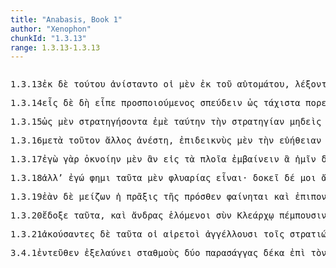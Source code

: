 ```yaml
---
title: "Anabasis, Book 1"
author: "Xenophon"
chunkId: "1.3.13"
range: 1.3.13-1.3.13
---
```


<pre class="greek prose syntax" data-urn="urn:cts:greekLit:tlg0032.tlg006"><p><span class="subdoc" data-subdoc="1.3.13">1.3.13</span><span class="sentence"><span class=" " data-def="from out of, from, out of, forth from" data-flags="r--------" data-head="16" data-id="1" data-lemma="ἐκ">ἐκ </span><span class=" " data-flags="d--------" data-head="16" data-id="2" data-lemma="δέ">δὲ </span><span class=" genitive" data-def="this, u, this man here" data-flags="p-s---ng-" data-head="1" data-id="3" data-lemma="οὗτος">τούτου </span><span class="verb " data-def="make to stand up, raise up, raised, up" data-flags="v3piie---" data-head="16" data-id="4" data-lemma="ἀνίστημι">ἀνίσταντο </span><span class=" nominative" data-flags="l-p---mn-" data-head="4" data-id="5" data-lemma="ὁ">οἱ </span><span class=" " data-def="indeed, of a truth, but, indeed" data-flags="d--------" data-head="16" data-id="6" data-lemma="μέν">μὲν </span><span class=" " data-def="from out of, from, out of, forth from" data-flags="r--------" data-head="4" data-id="7" data-lemma="ἐκ">ἐκ </span><span class=" genitive" data-flags="l-s---ng-" data-head="9" data-id="8" data-lemma="ὁ">τοῦ </span><span class=" genitive" data-def="acting of one's own will, of oneself, self-acting, spontaneous, marionettes" data-flags="a-s---ng-" data-head="7" data-id="9" data-lemma="αὐτόματος">αὐτομάτου</span><span class=" " data-flags="u--------" data-head="0" data-id="10" data-lemma=",">, </span><span class="verb nominative" data-flags="v-pfpamn-" data-head="4" data-id="11" data-lemma="λέγω">λέξοντες </span><span class=" accusative" data-flags="p-p---na-" data-head="13" data-id="12" data-lemma="ὅς">ἃ </span><span class="verb " data-def="come to know, perceive, know, know by reflection" data-flags="v3piia---" data-head="11" data-id="13" data-lemma="γιγνώσκω">ἐγίγνωσκον</span><span class=" " data-flags="u--------" data-head="0" data-id="14" data-lemma=",">, </span><span class=" nominative" data-flags="l-p---mn-" data-head="36" data-id="15" data-lemma="ὁ">οἱ </span><span class=" " data-flags="c--------" data-head="0" data-id="16" data-lemma="δέ">δὲ </span><span class=" " data-flags="d--------" data-head="20" data-id="17" data-lemma="καί">καὶ </span><span class=" " data-def="úpa, uf, from under" data-flags="r--------" data-head="20" data-id="18" data-lemma="ὑπό">ὑπ’ </span><span class=" genitive" data-def="the person there, that person, thing, the more remote" data-flags="p-s---mg-" data-head="18" data-id="19" data-lemma="ἐκεῖνος">ἐκείνου </span><span class=" nominative" data-def="urged on" data-flags="a-p---mn-" data-head="36" data-id="20" data-lemma="ἐγκέλευστος">ἐγκέλευστοι</span><span class=" " data-flags="u--------" data-head="0" data-id="21" data-lemma=",">, </span><span class="verb nominative" data-def="exhibit as a specimen, Ach, display, exhibit" data-flags="v-pppamn-" data-head="36" data-id="22" data-lemma="ἐπιδείκνυμι">ἐπιδεικνύντες </span><span class=" nominative" data-def="such as, of what sort, what a man, what" data-flags="a-s---fn-" data-head="26" data-id="23" data-lemma="οἷος">οἵα </span><span class="verb " data-flags="v3spoa---" data-head="22" data-id="24" data-lemma="εἰμί">εἴη </span><span class=" nominative" data-flags="l-s---fn-" data-head="26" data-id="25" data-lemma="ὁ">ἡ </span><span class=" nominative" data-def="being, difficulty of passing, difficulty, straits" data-flags="n-s---fn-" data-head="24" data-id="26" data-lemma="ἀπορία">ἀπορία </span><span class=" " data-def="without, without, without" data-flags="r--------" data-head="24" data-id="27" data-lemma="ἄνευ">ἄνευ </span><span class=" genitive" data-flags="l-s---fg-" data-head="30" data-id="28" data-lemma="ὁ">τῆς </span><span class=" genitive" data-def="the elder Cyrus" data-flags="n-s---mg-" data-head="30" data-id="29" data-lemma="Κῦρος">Κύρου </span><span class=" genitive" data-def="means of knowing, mark, token, organ by which one perceives" data-flags="n-s---fg-" data-head="27" data-id="30" data-lemma="γνώμη">γνώμης </span><span class=" " data-flags="d--------" data-head="33" data-id="31" data-lemma="καί">καὶ </span><span class="verb " data-def="stay, wait, stand fast, stay at home, stay where one is" data-flags="v--pna---" data-head="33" data-id="32" data-lemma="μένω">μένειν </span><span class=" " data-flags="c--------" data-head="26" data-id="33" data-lemma="καί">καὶ </span><span class="verb " data-def="go away, depart from, cease from, departure from" data-flags="v--pna---" data-head="33" data-id="34" data-lemma="ἀπέρχομαι">ἀπιέναι</span><span class=" " data-flags="u--------" data-head="0" data-id="35" data-lemma=".">. </span></span></p><p><span class="subdoc" data-subdoc="1.3.14">1.3.14</span><span class="sentence"><span class=" nominative" data-def="sem, sm, i" data-flags="a-s---mn-" data-head="4" data-id="1" data-lemma="εἷς">εἷς </span><span class=" " data-flags="d--------" data-head="4" data-id="2" data-lemma="δέ">δὲ </span><span class=" " data-flags="d--------" data-head="4" data-id="3" data-lemma="δή">δὴ </span><span class="verb " data-def="said, avocam, vac" data-flags="v3saia---" data-head="0" data-id="4" data-lemma="εἶπον">εἶπε </span><span class="verb nominative" data-def="make over to, add, attach to, do" data-flags="v-sppemn-" data-head="4" data-id="5" data-lemma="προσποιέω">προσποιούμενος </span><span class="verb " data-def="set going, urge on, hasten, procure quickly, get ready, seek eagerly, strive after" data-flags="v--pna---" data-head="5" data-id="6" data-lemma="σπεύδω">σπεύδειν </span><span class=" " data-def="so, thus, as, how" data-flags="d--------" data-head="8" data-id="7" data-lemma="ὡς">ὡς </span><span class=" accusative" data-def="swift, fleet, quick, quick, hasty" data-flags="a-p---nas" data-head="9" data-id="8" data-lemma="ταχύς">τάχιστα </span><span class="verb " data-def="make to go, carry, convey, carry, ferry over" data-flags="v--pne---" data-head="6" data-id="9" data-lemma="πορεύω">πορεύεσθαι </span><span class=" " data-def="into, to, into" data-flags="r--------" data-head="9" data-id="10" data-lemma="εἰς">εἰς </span><span class=" accusative" data-flags="l-s---fa-" data-head="12" data-id="11" data-lemma="ὁ">τὴν </span><span class=" accusative" data-def="part of Phthiotis, Northern Greece, all lands inhabited by Hellenes" data-flags="n-s---fa-" data-head="10" data-id="12" data-lemma="Ἑλλάς">Ἑλλάδα </span><span class=" accusative" data-def="leader, commander of an army, general, commander, governor" data-flags="n-p---ma-" data-head="15" data-id="13" data-lemma="στρατηγός">στρατηγοὺς </span><span class=" " data-def="indeed, of a truth, but, indeed" data-flags="d--------" data-head="15" data-id="14" data-lemma="μέν">μὲν </span><span class="verb " data-def="take with the hand, grasp, seize, to take, having taken up" data-flags="v--anm---" data-head="4" data-id="15" data-lemma="αἱρέω">ἑλέσθαι </span><span class=" accusative" data-flags="a-p---ma-" data-head="13" data-id="16" data-lemma="ἄλλος">ἄλλους </span><span class=" " data-def="so, thus, as, how" data-flags="d--------" data-head="18" data-id="17" data-lemma="ὡς">ὡς </span><span class=" accusative" data-def="swift, fleet, quick, quick, hasty" data-flags="a-p---nas" data-head="15" data-id="18" data-lemma="ταχύς">τάχιστα</span><span class=" " data-flags="u--------" data-head="0" data-id="19" data-lemma=",">, </span><span class=" " data-flags="c--------" data-head="15" data-id="20" data-lemma="εἰ">εἰ </span><span class=" " data-flags="d--------" data-head="22" data-id="21" data-lemma="μή">μὴ </span><span class="verb " data-def="will, wish, be willing, wish is will, willed" data-flags="v3spie---" data-head="20" data-id="22" data-lemma="βούλομαι">βούλεται </span><span class=" nominative" data-flags="n-s---mn-" data-head="22" data-id="23" data-lemma="Κλέαρχος">Κλέαρχος </span><span class="verb " data-def="lead away, carry off, hold far off, remove" data-flags="v--pna---" data-head="22" data-id="24" data-lemma="ἀπάγω">ἀπάγειν</span><span class=" " data-flags="u--------" data-head="0" data-id="25" data-lemma="·">· </span></span><span class="sentence"><span class=" accusative" data-flags="l-p---na-" data-head="3" data-id="1" data-lemma="ὁ">τὰ </span><span class=" " data-flags="d--------" data-head="15" data-id="2" data-lemma="δέ">δ’ </span><span class=" accusative" data-def="made for an end, purpose, fit, adapted for" data-flags="a-p---na-" data-head="15" data-id="3" data-lemma="ἐπιτήδειος">ἐπιτήδει’ </span><span class="verb " data-def="frequent the, occupy the market-place, buy in the market" data-flags="v--pne---" data-head="15" data-id="4" data-lemma="ἀγοράζω">ἀγοράζεσθαι</span><span class=" " data-flags="u--------" data-head="0" data-id="5" data-lemma="̔">( </span><span class=" nominative" data-flags="l-s---fn-" data-head="8" data-id="6" data-lemma="ὁ">ἡ </span><span class=" " data-flags="d--------" data-head="9" data-id="7" data-lemma="δέ">δ’ </span><span class=" nominative" data-def="assembly, of the People, Amphictyonic Council" data-flags="n-s---fn-" data-head="9" data-id="8" data-lemma="ἀγορά">ἀγορὰ </span><span class="verb " data-flags="v3siia---" data-head="15" data-id="9" data-lemma="εἰμί">ἦν </span><span class=" " data-def="in, into, in, in the district of" data-flags="r--------" data-head="9" data-id="10" data-lemma="ἐν">ἐν </span><span class=" dative" data-flags="l-s---nd-" data-head="13" data-id="11" data-lemma="ὁ">τῷ </span><span class=" dative" data-def="barbaric, non-Greek, leges barbarorum, in barbaric fashion" data-flags="a-s---nd-" data-head="13" data-id="12" data-lemma="βαρβαρικός">βαρβαρικῷ </span><span class=" dative" data-def="expedition, campaign, invasion, armament, army, host" data-flags="n-s---nd-" data-head="10" data-id="13" data-lemma="στράτευμα">στρατεύματι</span><span class=" " data-flags="u--------" data-head="0" data-id="14" data-lemma="̓">) </span><span class=" " data-flags="c--------" data-head="0" data-id="15" data-lemma="καί">καὶ </span><span class="verb " data-def="make ready by putting together, pack up, help in preparing, contrive, concert, get up" data-flags="v--pne---" data-head="15" data-id="16" data-lemma="συσκευάζω">συσκευάζεσθαι</span><span class=" " data-flags="u--------" data-head="0" data-id="17" data-lemma="·">· </span></span><span class="sentence"><span class="verb accusative" data-def="ibo, start, set out, was setting out" data-flags="v-papama-" data-head="4" data-id="1" data-lemma="ἔρχομαι">ἐλθόντας </span><span class=" " data-flags="d--------" data-head="4" data-id="2" data-lemma="δέ">δὲ </span><span class=" accusative" data-def="the elder Cyrus" data-flags="n-s---ma-" data-head="4" data-id="3" data-lemma="Κῦρος">Κῦρον </span><span class="verb " data-def="ask, beg, ask for, demand, ask leave" data-flags="v--pna---" data-head="0" data-id="4" data-lemma="αἰτέω">αἰτεῖν </span><span class=" accusative" data-def="floating vessel, ship, craft" data-flags="n-p---na-" data-head="4" data-id="5" data-lemma="πλοῖον">πλοῖα</span><span class=" " data-flags="u--------" data-head="0" data-id="6" data-lemma=",">, </span><span class=" " data-def="so, thus, as, how" data-flags="c--------" data-head="4" data-id="7" data-lemma="ὡς">ὡς </span><span class="verb " data-def="sail away, sail off" data-flags="v3ppoa---" data-head="7" data-id="8" data-lemma="ἀποπλέω">ἀποπλέοιεν</span><span class=" " data-flags="u--------" data-head="0" data-id="9" data-lemma="·">· </span></span><span class="sentence"><span class=" " data-def="if haply, if, soever" data-flags="c--------" data-head="8" data-id="1" data-lemma="ἐάν">ἐὰν </span><span class=" " data-flags="d--------" data-head="8" data-id="2" data-lemma="δέ">δὲ </span><span class=" " data-flags="d--------" data-head="4" data-id="3" data-lemma="μή">μὴ </span><span class="verb " data-def="Aër, give freely, to be ready to give, offer" data-flags="v3spsa---" data-head="1" data-id="4" data-lemma="δίδωμι">διδῷ </span><span class=" accusative" data-def="this, u, this man here" data-flags="p-p---na-" data-head="4" data-id="5" data-lemma="οὗτος">ταῦτα</span><span class=" " data-flags="u--------" data-head="0" data-id="6" data-lemma=",">, </span><span class=" accusative" data-def="one who leads, guide, one who does a thing first, shows the way" data-flags="n-s---ma-" data-head="8" data-id="7" data-lemma="ἡγεμών">ἡγεμόνα </span><span class="verb " data-def="ask, beg, ask for, demand, ask leave" data-flags="v--pna---" data-head="0" data-id="8" data-lemma="αἰτέω">αἰτεῖν </span><span class=" accusative" data-def="the elder Cyrus" data-flags="n-s---ma-" data-head="8" data-id="9" data-lemma="Κῦρος">Κῦρον </span><span class=" nominative" data-def="that, Aër, any one who, anything which, whosoever, whichsoever" data-flags="p-s---mn-" data-head="15" data-id="10" data-lemma="ὅστις">ὅστις </span><span class=" " data-def="through, in a line, right through" data-flags="r--------" data-head="15" data-id="11" data-lemma="διά">διὰ </span><span class=" genitive" data-def="friendly, friendly to, friendly" data-flags="a-s---fg-" data-head="14" data-id="12" data-lemma="φίλιος">φιλίας </span><span class=" genitive" data-flags="l-s---fg-" data-head="14" data-id="13" data-lemma="ὁ">τῆς </span><span class=" genitive" data-def="space, room in which a thing is, partly occupied space" data-flags="n-s---fg-" data-head="11" data-id="14" data-lemma="χώρα">χώρας </span><span class="verb " data-def="lead away, carry off, hold far off, remove" data-flags="v3sfia---" data-head="7" data-id="15" data-lemma="ἀπάγω">ἀπάξει</span><span class=" " data-flags="u--------" data-head="0" data-id="16" data-lemma=".">. </span></span><span class="sentence"><span class=" " data-def="if haply, if, soever" data-flags="c--------" data-head="8" data-id="1" data-lemma="ἐάν">ἐὰν </span><span class=" " data-flags="d--------" data-head="8" data-id="2" data-lemma="δέ">δὲ </span><span class=" " data-flags="d--------" data-head="6" data-id="3" data-lemma="μη">μη </span><span class=" " data-flags="d--------" data-head="3" data-id="4" data-lemma="δέ">-δὲ </span><span class=" accusative" data-def="one who leads, guide, one who does a thing first, shows the way" data-flags="n-s---ma-" data-head="6" data-id="5" data-lemma="ἡγεμών">ἡγεμόνα </span><span class="verb " data-def="Aër, give freely, to be ready to give, offer" data-flags="v3spsa---" data-head="1" data-id="6" data-lemma="δίδωμι">διδῷ</span><span class=" " data-flags="u--------" data-head="0" data-id="7" data-lemma=",">, </span><span class="verb " data-def="put in order together, draw up, put in array, draw up" data-flags="v--pne---" data-head="13" data-id="8" data-lemma="συντάσσω">συντάττεσθαι </span><span class=" accusative" data-flags="l-s---fa-" data-head="10" data-id="9" data-lemma="ὁ">τὴν </span><span class=" accusative" data-def="swift, fleet, quick, quick, hasty" data-flags="a-s---fas" data-head="8" data-id="10" data-lemma="ταχύς">ταχίστην</span><span class=" " data-flags="u--------" data-head="0" data-id="11" data-lemma=",">, </span><span class="verb " data-def="send, send, on" data-flags="v--ana---" data-head="13" data-id="12" data-lemma="πέμπω">πέμψαι </span><span class=" " data-flags="d--------" data-head="0" data-id="13" data-lemma="δέ">δὲ </span><span class=" " data-flags="d--------" data-head="15" data-id="14" data-lemma="καί">καὶ </span><span class="verb accusative" data-def="seize beforehand, occupy in advance, to be so occupied, preoccupy" data-flags="v-pfpmma-" data-head="12" data-id="15" data-lemma="προκαταλαμβάνω">προκαταληψομένους </span><span class=" accusative" data-flags="l-p---na-" data-head="17" data-id="16" data-lemma="ὁ">τὰ </span><span class=" accusative" data-def="highest, farthest point, mountain top, peak" data-flags="n-p---na-" data-head="15" data-id="17" data-lemma="ἄκρον">ἄκρα</span><span class=" " data-flags="u--------" data-head="0" data-id="18" data-lemma=",">, </span><span class=" " data-flags="c--------" data-head="15" data-id="19" data-lemma="ὅπως">ὅπως </span><span class=" " data-flags="d--------" data-head="21" data-id="20" data-lemma="μή">μὴ </span><span class="verb " data-def="come, do first, before" data-flags="v3pasa---" data-head="19" data-id="21" data-lemma="φθάνω">φθάσωσι </span><span class=" " data-flags="d--------" data-head="24" data-id="22" data-lemma="μή">μή </span><span class=" " data-flags="d--------" data-head="26" data-id="23" data-lemma="τε">-τε </span><span class=" nominative" data-def="the elder Cyrus" data-flags="n-s---mn-" data-head="26" data-id="24" data-lemma="Κῦρος">Κῦρος </span><span class=" " data-flags="d--------" data-head="28" data-id="25" data-lemma="μή">μή </span><span class=" " data-flags="c--------" data-head="21" data-id="26" data-lemma="τε">-τε </span><span class=" nominative" data-flags="l-p---mn-" data-head="28" data-id="27" data-lemma="ὁ">οἱ </span><span class=" nominative" data-def="a Cilician" data-flags="n-p---mn-" data-head="26" data-id="28" data-lemma="Κίλιξ">Κίλικες </span><span class="verb nominative" data-def="seize, lay hold of, arrive at, seize for oneself" data-flags="v-papamn-" data-head="21" data-id="29" data-lemma="καταλαμβάνω">καταλαβόντες</span><span class=" " data-flags="u--------" data-head="0" data-id="30" data-lemma=",">, </span><span class=" genitive" data-flags="p-p---mg-" data-head="33" data-id="31" data-lemma="ὅς">ὧν </span><span class=" accusative" data-def="many, many, many" data-flags="a-p---ma-" data-head="33" data-id="32" data-lemma="πολύς">πολλοὺς </span><span class=" " data-flags="c--------" data-head="36" data-id="33" data-lemma="καί">καὶ </span><span class=" accusative" data-def="many, many, many" data-flags="a-p---na-" data-head="35" data-id="34" data-lemma="πολύς">πολλὰ </span><span class=" accusative" data-def="need, a thing that one needs, uses" data-flags="n-p---na-" data-head="33" data-id="35" data-lemma="χρῆμα">χρήματα </span><span class="verb " data-flags="v1ppia---" data-head="28" data-id="36" data-lemma="ἔχω">ἔχομεν </span><span class="verb nominative" data-def="snatch up, causing, to evaporate" data-flags="v-prpamn-" data-head="36" data-id="37" data-lemma="ἀναρπάζω">ἀνηρπακότες</span><span class=" " data-flags="u--------" data-head="0" data-id="38" data-lemma=".">. </span></span><span class="sentence"><span class=" nominative" data-def="this, u, this man here" data-flags="p-s---mn-" data-head="4" data-id="1" data-lemma="οὗτος">οὗτος </span><span class=" " data-def="indeed, of a truth, but, indeed" data-flags="d--------" data-head="4" data-id="2" data-lemma="μέν">μὲν </span><span class=" accusative" data-def="such as this, so good, so noble, so bad, so great a thing" data-flags="p-p---na-" data-head="4" data-id="3" data-lemma="τοιοῦτος">τοιαῦτα </span><span class="verb " data-def="said, avocam, vac" data-flags="v3saia---" data-head="0" data-id="4" data-lemma="εἶπον">εἶπε</span><span class=" " data-flags="u--------" data-head="0" data-id="5" data-lemma="·">· </span></span><span class="sentence"><span class=" " data-def="mip, miti, mit, in the midst of, among, between" data-flags="r--------" data-head="5" data-id="1" data-lemma="μετά">μετὰ </span><span class=" " data-flags="d--------" data-head="5" data-id="2" data-lemma="δέ">δὲ </span><span class=" accusative" data-def="this, u, this man here" data-flags="p-s---ma-" data-head="1" data-id="3" data-lemma="οὗτος">τοῦτον </span><span class=" nominative" data-flags="n-s---mn-" data-head="5" data-id="4" data-lemma="Κλέαρχος">Κλέαρχος </span><span class="verb " data-def="said, avocam, vac" data-flags="v3saia---" data-head="0" data-id="5" data-lemma="εἶπον">εἶπε </span><span class=" accusative" data-def="so large, so tall, so great, so many" data-flags="p-s---na-" data-head="5" data-id="6" data-lemma="τοσοῦτος">τοσοῦτον</span><span class=" " data-flags="u--------" data-head="0" data-id="7" data-lemma=".">. </span></span></p><p><span class="subdoc" data-subdoc="1.3.15">1.3.15</span><span class="sentence"><span class=" " data-def="so, thus, as, how" data-flags="d--------" data-head="3" data-id="1" data-lemma="ὡς">ὡς </span><span class=" " data-def="indeed, of a truth, but, indeed" data-flags="d--------" data-head="10" data-id="2" data-lemma="μέν">μὲν </span><span class="verb accusative" data-def="to be general, are eligible as general, hold the office of" data-flags="v-sfpama-" data-head="10" data-id="3" data-lemma="στρατηγέω">στρατηγήσοντα </span><span class=" accusative" data-def="I at least, for my part, indeed, for myself, me, we two" data-flags="p-s---ma-" data-head="3" data-id="4" data-lemma="ἐγώ">ἐμὲ </span><span class=" accusative" data-def="this, u, this man here" data-flags="a-s---fa-" data-head="7" data-id="5" data-lemma="οὗτος">ταύτην </span><span class=" accusative" data-flags="l-s---fa-" data-head="7" data-id="6" data-lemma="ὁ">τὴν </span><span class=" accusative" data-def="office of general, command, office of, presidency" data-flags="n-s---fa-" data-head="3" data-id="7" data-lemma="στρατηγία">στρατηγίαν </span><span class=" nominative" data-def="not one, not even one, nobody, nothing, not even one" data-flags="p-s---mn-" data-head="10" data-id="8" data-lemma="μηδείς">μηδεὶς </span><span class=" genitive" data-def="thou, thou at least, for thy part, you two, both of you" data-flags="p-p---mg-" data-head="8" data-id="9" data-lemma="σύ">ὑμῶν </span><span class="verb " data-flags="v3spma---" data-head="0" data-id="10" data-lemma="λέγω">λεγέτω</span><span class=" " data-flags="u--------" data-head="0" data-id="11" data-lemma="·">· </span></span><span class="sentence"><span class=" accusative" data-def="many, many, many" data-flags="a-p---na-" data-head="3" data-id="1" data-lemma="πολύς">πολλὰ </span><span class=" " data-def="for, yes, . . , no, ay doubtless" data-flags="d--------" data-head="3" data-id="2" data-lemma="γάρ">γὰρ </span><span class="verb " data-def="see, remark, observe, in, saw" data-flags="v1spia---" data-head="0" data-id="3" data-lemma="ἐνοράω">ἐνορῶ </span><span class=" " data-def="through, in a line, right through" data-flags="r--------" data-head="9" data-id="4" data-lemma="διά">δι’ </span><span class=" accusative" data-flags="p-p---na-" data-head="4" data-id="5" data-lemma="ὅς">ἃ </span><span class=" dative" data-def="I at least, for my part, indeed, for myself, me, we two" data-flags="p-s---md-" data-head="9" data-id="6" data-lemma="ἐγώ">ἐμοὶ </span><span class=" nominative" data-def="this, u, this man here" data-flags="p-s---nn-" data-head="9" data-id="7" data-lemma="οὗτος">τοῦτο </span><span class=" " data-flags="d--------" data-head="9" data-id="8" data-lemma="οὐ">οὐ </span><span class=" nominative" data-def="make, do, make, produce" data-flags="a-s---nn-" data-head="1" data-id="9" data-lemma="ποιέω">ποιητέον</span><span class=" " data-flags="u--------" data-head="0" data-id="10" data-lemma="·">· </span></span><span class="sentence"><span class=" " data-def="so, thus, as, how" data-flags="d--------" data-head="8" data-id="1" data-lemma="ὡς">ὡς </span><span class=" " data-flags="d--------" data-head="8" data-id="2" data-lemma="δέ">δὲ </span><span class=" dative" data-flags="l-s---md-" data-head="4" data-id="3" data-lemma="ὁ">τῷ </span><span class=" dative" data-def="nar-, ner-, nṛ-, nṛ" data-flags="n-s---md-" data-head="8" data-id="4" data-lemma="ἀνήρ">ἀνδρὶ </span><span class=" accusative" data-flags="p-s---ma-" data-head="7" data-id="5" data-lemma="ὅς">ὃν </span><span class=" " data-flags="d--------" data-head="7" data-id="6" data-lemma="ἄν">ἂν </span><span class="verb " data-def="take with the hand, grasp, seize, to take, having taken up" data-flags="v2pasm---" data-head="4" data-id="7" data-lemma="αἱρέω">ἕλησθε </span><span class="verb " data-def="persuade, obey, obey" data-flags="v1sfim---" data-head="0" data-id="8" data-lemma="πείθω">πείσομαι </span><span class=" dative" data-flags="p-s---fd-" data-head="26" data-id="9" data-lemma="ὅς">ᾗ </span><span class=" nominative" data-def="strong, mighty, the ablest-bodied men, sound in limb" data-flags="a-s---nn-" data-head="26" data-id="10" data-lemma="δυνατός">δυνατὸν </span><span class=" " data-def="very, exceedingly, very, every one" data-flags="d-------s" data-head="26" data-id="11" data-lemma="μάλα">μάλιστα</span><span class=" " data-flags="u--------" data-head="0" data-id="12" data-lemma=",">, </span><span class=" " data-def="in that place, there, in which place, where, wherever" data-flags="c--------" data-head="8" data-id="13" data-lemma="ἵνα">ἵνα </span><span class="verb " data-def="" data-flags="v2prsa---" data-head="13" data-id="14" data-lemma="οἶδα">εἰδῆτε </span><span class=" " data-flags="c--------" data-head="14" data-id="15" data-lemma="ὅτι">ὅτι </span><span class=" " data-flags="d--------" data-head="17" data-id="16" data-lemma="καί">καὶ </span><span class="verb " data-def="to be first, begin, make a beginning, to be the aggressor" data-flags="v--pne---" data-head="18" data-id="17" data-lemma="ἄρχω">ἄρχεσθαι </span><span class="verb " data-def="know, be able, capable" data-flags="v1spie---" data-head="15" data-id="18" data-lemma="ἐπίσταμαι">ἐπίσταμαι </span><span class=" " data-def="so, thus, as, how" data-flags="c--------" data-head="17" data-id="19" data-lemma="ὡς">ὥς </span><span class=" nominative" data-def="any one, any thing, who? what?, si se" data-flags="p-s---mn-" data-head="27" data-id="20" data-lemma="τις">τις </span><span class=" " data-flags="d--------" data-head="22" data-id="21" data-lemma="καί">καὶ </span><span class=" nominative" data-flags="a-s---mn-" data-head="20" data-id="22" data-lemma="ἄλλος">ἄλλος </span><span class=" " data-def="very, exceedingly, very, every one" data-flags="d-------s" data-head="27" data-id="23" data-lemma="μάλα">μάλιστα </span><span class=" genitive" data-def="man, gods, the men" data-flags="n-p---mg-" data-head="22" data-id="24" data-lemma="ἄνθρωπος">ἀνθρώπων</span><span class=" " data-flags="u--------" data-head="0" data-id="25" data-lemma=".">. </span></span></p><p><span class="subdoc" data-subdoc="1.3.16">1.3.16</span><span class="sentence"><span class=" " data-def="mip, miti, mit, in the midst of, among, between" data-flags="r--------" data-head="4" data-id="1" data-lemma="μετά">μετὰ </span><span class=" accusative" data-def="this, u, this man here" data-flags="p-s---ma-" data-head="1" data-id="2" data-lemma="οὗτος">τοῦτον </span><span class=" nominative" data-flags="p-s---mn-" data-head="4" data-id="3" data-lemma="ἄλλος">ἄλλος </span><span class="verb " data-def="make to stand up, raise up, raised, up" data-flags="v3saia---" data-head="0" data-id="4" data-lemma="ἀνίστημι">ἀνέστη</span><span class=" " data-flags="u--------" data-head="0" data-id="5" data-lemma=",">, </span><span class="verb nominative" data-def="exhibit as a specimen, Ach, display, exhibit" data-flags="v-sppamn-" data-head="24" data-id="6" data-lemma="ἐπιδείκνυμι">ἐπιδεικνὺς </span><span class=" " data-def="indeed, of a truth, but, indeed" data-flags="d--------" data-head="6" data-id="7" data-lemma="μέν">μὲν </span><span class=" accusative" data-flags="l-s---fa-" data-head="9" data-id="8" data-lemma="ὁ">τὴν </span><span class=" accusative" data-def="goodness of heart, guilelessness, good nature, simplicity, silliness" data-flags="n-s---fa-" data-head="6" data-id="9" data-lemma="εὐήθεια">εὐήθειαν </span><span class=" genitive" data-flags="l-s---mg-" data-head="14" data-id="10" data-lemma="ὁ">τοῦ </span><span class=" accusative" data-flags="l-p---na-" data-head="12" data-id="11" data-lemma="ὁ">τὰ </span><span class=" accusative" data-def="floating vessel, ship, craft" data-flags="n-p---na-" data-head="13" data-id="12" data-lemma="πλοῖον">πλοῖα </span><span class="verb " data-def="ask, beg, ask for, demand, ask leave" data-flags="v--pna---" data-head="14" data-id="13" data-lemma="αἰτέω">αἰτεῖν </span><span class="verb genitive" data-def="urge, drive on, exhort, bid, order" data-flags="v-sppamg-" data-head="9" data-id="14" data-lemma="κελεύω">κελεύοντος</span><span class=" " data-flags="u--------" data-head="0" data-id="15" data-lemma=",">, </span><span class=" " data-def="like as, even as, as for instance, just as" data-flags="d--------" data-head="21" data-id="16" data-lemma="ὥσπερ">ὥσπερ </span><span class=" " data-def="back, backwards, back, restore, back" data-flags="d--------" data-head="21" data-id="17" data-lemma="πάλιν">πάλιν </span><span class=" accusative" data-flags="l-s---ma-" data-head="19" data-id="18" data-lemma="ὁ">τὸν </span><span class=" accusative" data-def="equipment, expedition, an equipage" data-flags="n-s---ma-" data-head="21" data-id="19" data-lemma="στόλος">στόλον </span><span class=" genitive" data-def="the elder Cyrus" data-flags="n-s---mg-" data-head="21" data-id="20" data-lemma="Κῦρος">Κύρου </span><span class="verb genitive" data-def="make, do, make, produce" data-flags="v-sppemg-" data-head="6" data-id="21" data-lemma="ποιέω">ποιουμένου</span><span class=" " data-flags="u--------" data-head="0" data-id="22" data-lemma=",">, </span><span class="verb nominative" data-def="exhibit as a specimen, Ach, display, exhibit" data-flags="v-sppamn-" data-head="24" data-id="23" data-lemma="ἐπιδείκνυμι">ἐπιδεικνὺς </span><span class=" " data-flags="c--------" data-head="4" data-id="24" data-lemma="δέ">δὲ </span><span class=" " data-def="so, thus, as, how" data-flags="c--------" data-head="23" data-id="25" data-lemma="ὡς">ὡς </span><span class=" nominative" data-def="good-hearted, simple-minded, guileless, of easy virtue, simple, silly" data-flags="a-s---nn-" data-head="27" data-id="26" data-lemma="εὐήθης">εὔηθες </span><span class="verb " data-flags="v3spoa---" data-head="25" data-id="27" data-lemma="εἰμί">εἴη </span><span class=" accusative" data-def="one who leads, guide, one who does a thing first, shows the way" data-flags="n-s---ma-" data-head="29" data-id="28" data-lemma="ἡγεμών">ἡγεμόνα </span><span class="verb " data-def="ask, beg, ask for, demand, ask leave" data-flags="v--pna---" data-head="27" data-id="29" data-lemma="αἰτέω">αἰτεῖν </span><span class=" " data-def="beside, from the side of, from beside, from, beside" data-flags="r--------" data-head="29" data-id="30" data-lemma="παρά">παρὰ </span><span class=" genitive" data-def="this, u, this man here" data-flags="p-s---mg-" data-head="30" data-id="31" data-lemma="οὗτος">τούτου </span><span class=" dative" data-flags="p-s---md-" data-head="33" data-id="32" data-lemma="ὅς">ᾧ </span><span class="verb " data-flags="v1ppie---" data-head="31" data-id="33" data-lemma="λυμαίνομαι">λυμαινόμεθα </span><span class=" accusative" data-flags="l-s---fa-" data-head="35" data-id="34" data-lemma="ὁ">τὴν </span><span class=" accusative" data-def="doing, transaction, business, on a trading voyage, affair" data-flags="n-s---fa-" data-head="33" data-id="35" data-lemma="πρᾶξις">πρᾶξιν</span><span class=" " data-flags="u--------" data-head="0" data-id="36" data-lemma=".">. </span></span><span class="sentence"><span class=" " data-flags="c--------" data-head="13" data-id="1" data-lemma="εἰ">εἰ </span><span class=" " data-flags="d--------" data-head="13" data-id="2" data-lemma="δέ">δὲ </span><span class=" " data-flags="d--------" data-head="5" data-id="3" data-lemma="καί">καὶ </span><span class=" dative" data-flags="l-s---md-" data-head="5" data-id="4" data-lemma="ὁ">τῷ </span><span class=" dative" data-def="one who leads, guide, one who does a thing first, shows the way" data-flags="n-s---md-" data-head="6" data-id="5" data-lemma="ἡγεμών">ἡγεμόνι </span><span class="verb " data-def="trust, put faith in, rely on, believe, believe" data-flags="v1pfia---" data-head="1" data-id="6" data-lemma="πιστεύω">πιστεύσομεν </span><span class=" accusative" data-flags="p-s---ma-" data-head="10" data-id="7" data-lemma="ὅς">ὃν </span><span class=" " data-flags="d--------" data-head="10" data-id="8" data-lemma="ἄν">ἂν </span><span class=" nominative" data-def="the elder Cyrus" data-flags="n-s---mn-" data-head="10" data-id="9" data-lemma="Κῦρος">Κῦρος </span><span class="verb " data-def="Aër, give freely, to be ready to give, offer" data-flags="v3spsa---" data-head="5" data-id="10" data-lemma="δίδωμι">διδῷ</span><span class=" " data-flags="u--------" data-head="0" data-id="11" data-lemma=",">, </span><span class=" nominative" data-def="any one, any thing, who? what?, si se" data-flags="p-s---nn-" data-head="13" data-id="12" data-lemma="τις">τί </span><span class="verb " data-def="hinder, prevent, from, hinder" data-flags="v3spia---" data-head="0" data-id="13" data-lemma="κωλύω">κωλύει </span><span class=" " data-flags="d--------" data-head="16" data-id="14" data-lemma="καί">καὶ </span><span class=" accusative" data-flags="l-p---na-" data-head="16" data-id="15" data-lemma="ὁ">τὰ </span><span class=" accusative" data-def="highest, farthest point, mountain top, peak" data-flags="n-p---na-" data-head="20" data-id="16" data-lemma="ἄκρον">ἄκρα </span><span class=" dative" data-def="I at least, for my part, indeed, for myself, me, we two" data-flags="p-p---md-" data-head="13" data-id="17" data-lemma="ἐγώ">ἡμῖν </span><span class="verb " data-def="urge, drive on, exhort, bid, order" data-flags="v--pna---" data-head="13" data-id="18" data-lemma="κελεύω">κελεύειν </span><span class=" accusative" data-def="the elder Cyrus" data-flags="n-s---ma-" data-head="18" data-id="19" data-lemma="Κῦρος">Κῦρον </span><span class="verb " data-def="seize beforehand, occupy in advance, to be so occupied, preoccupy" data-flags="v--ana---" data-head="18" data-id="20" data-lemma="προκαταλαμβάνω">προκαταλαβεῖν</span><span class=" " data-flags="u--------" data-head="0" data-id="21" data-lemma=";">; </span></span></p><p><span class="subdoc" data-subdoc="1.3.17">1.3.17</span><span class="sentence"><span class=" nominative" data-def="I at least, for my part, indeed, for myself, me, we two" data-flags="p-s---mn-" data-head="3" data-id="1" data-lemma="ἐγώ">ἐγὼ </span><span class=" " data-def="for, yes, . . , no, ay doubtless" data-flags="d--------" data-head="21" data-id="2" data-lemma="γάρ">γὰρ </span><span class="verb " data-def="shrink from, scruple, hesitate, shrink from" data-flags="v1spoa---" data-head="21" data-id="3" data-lemma="ὀκνέω">ὀκνοίην </span><span class=" " data-def="indeed, of a truth, but, indeed" data-flags="d--------" data-head="21" data-id="4" data-lemma="μέν">μὲν </span><span class=" " data-flags="d--------" data-head="3" data-id="5" data-lemma="ἄν">ἂν </span><span class=" " data-def="into, to, into" data-flags="r--------" data-head="9" data-id="6" data-lemma="εἰς">εἰς </span><span class=" accusative" data-flags="l-p---na-" data-head="8" data-id="7" data-lemma="ὁ">τὰ </span><span class=" accusative" data-def="floating vessel, ship, craft" data-flags="n-p---na-" data-head="6" data-id="8" data-lemma="πλοῖον">πλοῖα </span><span class="verb " data-def="step in, step in, go on, go quickly" data-flags="v--pna---" data-head="3" data-id="9" data-lemma="ἐμβαίνω">ἐμβαίνειν </span><span class=" accusative" data-flags="p-p---na-" data-head="12" data-id="10" data-lemma="ὅς">ἃ </span><span class=" dative" data-def="I at least, for my part, indeed, for myself, me, we two" data-flags="p-p---md-" data-head="12" data-id="11" data-lemma="ἐγώ">ἡμῖν </span><span class="verb " data-def="Aër, give freely, to be ready to give, offer" data-flags="v3saoa---" data-head="9" data-id="12" data-lemma="δίδωμι">δοίη</span><span class=" " data-flags="u--------" data-head="0" data-id="13" data-lemma=",">, </span><span class=" " data-flags="c--------" data-head="9" data-id="14" data-lemma="μή">μὴ </span><span class=" accusative" data-def="I at least, for my part, indeed, for myself, me, we two" data-flags="p-p---ma-" data-head="18" data-id="15" data-lemma="ἐγώ">ἡμᾶς </span><span class=" dative" data-flags="l-p---fd-" data-head="17" data-id="16" data-lemma="ὁ">ταῖς </span><span class=" dative" data-def="a trireme, a galley with three men on each bench, each man rowing one oar, and three oars passing together through the, Hellenistic Military and Naval Developments" data-flags="n-p---fd-" data-head="18" data-id="17" data-lemma="τριήρης">τριήρεσι </span><span class="verb " data-def="go down, sink, set, to be sunk, disabled" data-flags="v2sfim---" data-head="14" data-id="18" data-lemma="καταδύω">καταδύσῃ</span><span class=" " data-flags="u--------" data-head="0" data-id="19" data-lemma=",">, </span><span class="verb " data-def="put to flight, terrify, alarm, to frighten" data-flags="v1spoe---" data-head="21" data-id="20" data-lemma="φοβέω">φοβοίμην </span><span class=" " data-flags="c--------" data-head="0" data-id="21" data-lemma="δέ">δ’ </span><span class=" " data-flags="d--------" data-head="20" data-id="22" data-lemma="ἄν">ἂν </span><span class=" dative" data-flags="l-s---md-" data-head="24" data-id="23" data-lemma="ὁ">τῷ </span><span class=" dative" data-def="one who leads, guide, one who does a thing first, shows the way" data-flags="n-s---md-" data-head="27" data-id="24" data-lemma="ἡγεμών">ἡγεμόνι </span><span class=" accusative" data-flags="p-s---ma-" data-head="26" data-id="25" data-lemma="ὅς">ὃν </span><span class="verb " data-def="Aër, give freely, to be ready to give, offer" data-flags="v3saoa---" data-head="24" data-id="26" data-lemma="δίδωμι">δοίη </span><span class="verb " data-def="" data-flags="v--pne---" data-head="20" data-id="27" data-lemma="ἕπομαι">ἕπεσθαι</span><span class=" " data-flags="u--------" data-head="0" data-id="28" data-lemma=",">, </span><span class=" " data-flags="c--------" data-head="20" data-id="29" data-lemma="μή">μὴ </span><span class=" accusative" data-def="I at least, for my part, indeed, for myself, me, we two" data-flags="p-p---ma-" data-head="31" data-id="30" data-lemma="ἐγώ">ἡμᾶς </span><span class="verb " data-def="lead, carry, fetch, bring, taking, take with one" data-flags="v3sasa---" data-head="29" data-id="31" data-lemma="ἄγω">ἀγάγῃ </span><span class=" " data-def="whence, from whom, which" data-flags="d--------" data-head="34" data-id="32" data-lemma="ὅθεν">ὅθεν </span><span class=" " data-flags="d--------" data-head="34" data-id="33" data-lemma="οὐ">οὐκ </span><span class="verb " data-flags="v3sfim---" data-head="31" data-id="34" data-lemma="εἰμί">ἔσται </span><span class="verb " data-def="go, come out of, come out" data-flags="v--ana---" data-head="34" data-id="35" data-lemma="ἐξέρχομαι">ἐξελθεῖν</span><span class=" " data-flags="u--------" data-head="0" data-id="36" data-lemma="·">· </span></span><span class="sentence"><span class="verb " data-def="will, wish, be willing, wish is will, willed" data-flags="v1spoe---" data-head="0" data-id="1" data-lemma="βούλομαι">βουλοίμην </span><span class=" " data-flags="d--------" data-head="1" data-id="2" data-lemma="δέ">δ’ </span><span class=" " data-flags="d--------" data-head="1" data-id="3" data-lemma="ἄν">ἂν </span><span class=" genitive" data-def="involuntary, constrained, invito Jove, unwillingly" data-flags="a-s---mg-" data-head="6" data-id="4" data-lemma="ἀέκων">ἄκοντος </span><span class="verb nominative" data-def="go away, depart from, cease from, departure from" data-flags="v-sppamn-" data-head="1" data-id="5" data-lemma="ἀπέρχομαι">ἀπιὼν </span><span class=" genitive" data-def="the elder Cyrus" data-flags="n-s---mg-" data-head="5" data-id="6" data-lemma="Κῦρος">Κύρου </span><span class="verb " data-def="escape notice, escape, notice" data-flags="v--ana---" data-head="1" data-id="7" data-lemma="λανθάνω">λαθεῖν </span><span class=" accusative" data-def="self, him, her, it, the very one, the same" data-flags="p-s---ma-" data-head="7" data-id="8" data-lemma="αὐτός">αὐτὸν </span><span class="verb nominative" data-def="go away, depart from, cease from, departure from" data-flags="v-sapamn-" data-head="1" data-id="9" data-lemma="ἀπέρχομαι">ἀπελθών</span><span class=" " data-flags="u--------" data-head="0" data-id="10" data-lemma="·">· </span></span><span class="sentence"><span class=" nominative" data-flags="p-s---nn-" data-head="4" data-id="1" data-lemma="ὅς">ὃ </span><span class=" " data-flags="d--------" data-head="3" data-id="2" data-lemma="οὐ">οὐ </span><span class=" nominative" data-def="strong, mighty, the ablest-bodied men, sound in limb" data-flags="a-s---nn-" data-head="4" data-id="3" data-lemma="δυνατός">δυνατόν </span><span class="verb " data-flags="v3spia---" data-head="0" data-id="4" data-lemma="εἰμί">ἐστιν</span><span class=" " data-flags="u--------" data-head="0" data-id="5" data-lemma=".">. </span></span></p><p><span class="subdoc" data-subdoc="1.3.18">1.3.18</span><span class="sentence"><span class=" " data-def="otheruise, but, not only . . but" data-flags="d--------" data-head="3" data-id="1" data-lemma="ἀλλά">ἀλλ’ </span><span class=" nominative" data-def="I at least, for my part, indeed, for myself, me, we two" data-flags="p-s---mn-" data-head="3" data-id="2" data-lemma="ἐγώ">ἐγώ </span><span class="verb " data-def="Spir. Prooem., Eratosth.Prooem, say, affirm, assert, shall we say of" data-flags="v1spia---" data-head="0" data-id="3" data-lemma="φημί">φημι </span><span class=" accusative" data-def="this, u, this man here" data-flags="p-p---na-" data-head="7" data-id="4" data-lemma="οὗτος">ταῦτα </span><span class=" " data-def="indeed, of a truth, but, indeed" data-flags="d--------" data-head="7" data-id="5" data-lemma="μέν">μὲν </span><span class=" accusative" data-def="nonsense, foolery, fooleries" data-flags="n-p---fa-" data-head="7" data-id="6" data-lemma="φλυαρία">φλυαρίας </span><span class="verb " data-flags="v--pna---" data-head="3" data-id="7" data-lemma="εἰμί">εἶναι</span><span class=" " data-flags="u--------" data-head="0" data-id="8" data-lemma="·">· </span></span><span class="sentence"><span class="verb " data-def="expect, think, suppose, imagine, thought" data-flags="v3spia---" data-head="0" data-id="1" data-lemma="δοκέω">δοκεῖ </span><span class=" " data-flags="d--------" data-head="1" data-id="2" data-lemma="δέ">δέ </span><span class=" dative" data-def="I at least, for my part, indeed, for myself, me, we two" data-flags="p-s---md-" data-head="1" data-id="3" data-lemma="ἐγώ">μοι </span><span class=" accusative" data-def="nar-, ner-, nṛ-, nṛ" data-flags="n-p---ma-" data-head="1" data-id="4" data-lemma="ἀνήρ">ἄνδρας </span><span class="verb accusative" data-def="ibo, start, set out, was setting out" data-flags="v-papama-" data-head="4" data-id="5" data-lemma="ἔρχομαι">ἐλθόντας </span><span class=" " data-def="on the side of, in the direction of, from, at, to, práti" data-flags="r--------" data-head="5" data-id="6" data-lemma="πρός">πρὸς </span><span class=" accusative" data-def="the elder Cyrus" data-flags="n-s---ma-" data-head="6" data-id="7" data-lemma="Κῦρος">Κῦρον </span><span class=" nominative" data-def="that, Aër, any one who, anything which, whosoever, whichsoever" data-flags="p-p---mn-" data-head="19" data-id="8" data-lemma="ὅστις">οἵτινες </span><span class=" nominative" data-def="made for an end, purpose, fit, adapted for" data-flags="a-p---mn-" data-head="19" data-id="9" data-lemma="ἐπιτήδειος">ἐπιτήδειοι </span><span class=" " data-def="with, Beiträge zur Lehre von den griechischen Präpositionen, in company with, together with" data-flags="r--------" data-head="8" data-id="10" data-lemma="σύν">σὺν </span><span class=" dative" data-flags="n-s---md-" data-head="10" data-id="11" data-lemma="Κλέαρχος">Κλεάρχῳ </span><span class="verb nominative" data-def="ask, of, to be asked" data-flags="v-sppamn-" data-head="9" data-id="12" data-lemma="ἐρωτάω">ἐρωτᾶν </span><span class=" accusative" data-def="the person there, that person, thing, the more remote" data-flags="p-s---ma-" data-head="12" data-id="13" data-lemma="ἐκεῖνος">ἐκεῖνον </span><span class=" accusative" data-flags="a-s---na-" data-head="15" data-id="14" data-lemma="τίς">τί </span><span class="verb " data-def="will, wish, be willing, wish is will, willed" data-flags="v3spie---" data-head="12" data-id="15" data-lemma="βούλομαι">βούλεται </span><span class=" dative" data-def="I at least, for my part, indeed, for myself, me, we two" data-flags="p-p---md-" data-head="17" data-id="16" data-lemma="ἐγώ">ἡμῖν </span><span class="verb " data-flags="v--pne---" data-head="15" data-id="17" data-lemma="χράω">χρῆσθαι</span><span class=" " data-flags="u--------" data-head="0" data-id="18" data-lemma="·">· </span></span><span class="sentence"><span class=" " data-flags="d--------" data-head="15" data-id="1" data-lemma="καί">καὶ </span><span class=" " data-def="if haply, if, soever" data-flags="c--------" data-head="15" data-id="2" data-lemma="ἐάν">ἐὰν </span><span class=" " data-def="indeed, of a truth, but, indeed" data-flags="d--------" data-head="15" data-id="3" data-lemma="μέν">μὲν </span><span class=" nominative" data-flags="l-s---fn-" data-head="5" data-id="4" data-lemma="ὁ">ἡ </span><span class=" nominative" data-def="doing, transaction, business, on a trading voyage, affair" data-flags="n-s---fn-" data-head="6" data-id="5" data-lemma="πρᾶξις">πρᾶξις </span><span class="verb " data-flags="v3spsa---" data-head="2" data-id="6" data-lemma="εἰμί">ᾖ </span><span class=" nominative" data-def="coming alongside of, coming near, nearly resembling, nearly equal, about as many" data-flags="a-s---fn-" data-head="6" data-id="7" data-lemma="παραπλήσιος">παραπλησία </span><span class=" accusative" data-def="such as, of what sort, what a man, what" data-flags="a-p---na_" data-head="11" data-id="8" data-lemma="οἷος">οἵᾳπερ </span><span class=" " data-flags="d--------" data-head="10" data-id="9" data-lemma="καί">καὶ </span><span class=" " data-def="before, before, outside" data-flags="d--------" data-head="11" data-id="10" data-lemma="πρόσθεν">πρόσθεν </span><span class="verb " data-flags="v3siie---" data-head="7" data-id="11" data-lemma="χράω">ἐχρῆτο </span><span class=" dative" data-flags="l-p---md-" data-head="13" data-id="12" data-lemma="ὁ">τοῖς </span><span class=" dative" data-def="guest-friend, guest, visitor" data-flags="n-p---md-" data-head="11" data-id="13" data-lemma="ξένος">ξένοις</span><span class=" " data-flags="u--------" data-head="0" data-id="14" data-lemma=",">, </span><span class="verb " data-def="" data-flags="v--pne---" data-head="18" data-id="15" data-lemma="ἕπομαι">ἕπεσθαι </span><span class=" " data-flags="d--------" data-head="17" data-id="16" data-lemma="καί">καὶ </span><span class=" accusative" data-def="I at least, for my part, indeed, for myself, me, we two" data-flags="p-p---ma-" data-head="15" data-id="17" data-lemma="ἐγώ">ἡμᾶς </span><span class=" " data-flags="d--------" data-head="0" data-id="18" data-lemma="καί">καὶ </span><span class=" " data-flags="d--------" data-head="21" data-id="19" data-lemma="μή">μὴ </span><span class=" accusative" data-def="bad, ugly, ill-born, mean" data-flags="a-p---mac" data-head="21" data-id="20" data-lemma="κακός">κακίους </span><span class="verb " data-flags="v--pna---" data-head="18" data-id="21" data-lemma="εἰμί">εἶναι </span><span class=" genitive" data-flags="l-p---mg-" data-head="25" data-id="22" data-lemma="ὁ">τῶν </span><span class=" " data-def="before, before, outside" data-flags="d--------" data-head="25" data-id="23" data-lemma="πρόσθεν">πρόσθεν </span><span class=" dative" data-def="this, u, this man here" data-flags="p-s---md-" data-head="25" data-id="24" data-lemma="οὗτος">τούτῳ </span><span class="verb genitive" data-def="go up with, together, with" data-flags="v-papamg-" data-head="20" data-id="25" data-lemma="συναναβαίνω">συναναβάντων</span><span class=" " data-flags="u--------" data-head="0" data-id="26" data-lemma="·">· </span></span></p><p><span class="subdoc" data-subdoc="1.3.19">1.3.19</span><span class="sentence"><span class=" " data-def="if haply, if, soever" data-flags="c--------" data-head="14" data-id="1" data-lemma="ἐάν">ἐὰν </span><span class=" " data-flags="d--------" data-head="14" data-id="2" data-lemma="δέ">δὲ </span><span class=" nominative" data-def="big, full-grown, elder" data-flags="a-s---fnc" data-head="11" data-id="3" data-lemma="μέγας">μείζων </span><span class=" nominative" data-flags="l-s---fn-" data-head="5" data-id="4" data-lemma="ὁ">ἡ </span><span class=" nominative" data-def="doing, transaction, business, on a trading voyage, affair" data-flags="n-s---fn-" data-head="8" data-id="5" data-lemma="πρᾶξις">πρᾶξις </span><span class=" genitive" data-flags="l-s---fg-" data-head="7" data-id="6" data-lemma="ὁ">τῆς </span><span class=" " data-def="before, before, outside" data-flags="d--------" data-head="11" data-id="7" data-lemma="πρόσθεν">πρόσθεν </span><span class="verb " data-def="A ren, bring to light, cause to appear, make" data-flags="v3spse---" data-head="1" data-id="8" data-lemma="φαίνω">φαίνηται </span><span class=" " data-flags="d--------" data-head="11" data-id="9" data-lemma="καί">καὶ </span><span class=" nominative" data-def="painful, toilsome, laborious, wearisome" data-flags="a-s---fnc" data-head="11" data-id="10" data-lemma="ἐπίπονος">ἐπιπονωτέρα </span><span class=" " data-flags="c--------" data-head="8" data-id="11" data-lemma="καί">καὶ </span><span class=" nominative" data-def="in danger, insecure, dangerous, there is danger" data-flags="a-s---fnc" data-head="11" data-id="12" data-lemma="ἐπικίνδυνος">ἐπικινδυνοτέρα</span><span class=" " data-flags="u--------" data-head="0" data-id="13" data-lemma=",">, </span><span class="verb " data-def="think, deem worthy, think worthy of a reward, of a punishment" data-flags="v--pna---" data-head="0" data-id="14" data-lemma="ἀξιόω">ἀξιοῦν </span><span class=" " data-flags="d--------" data-head="19" data-id="15" data-lemma="ἤ">ἢ </span><span class="verb accusative" data-def="persuade, obey, obey" data-flags="v-sapama-" data-head="18" data-id="16" data-lemma="πείθω">πείσαντα </span><span class=" accusative" data-def="I at least, for my part, indeed, for myself, me, we two" data-flags="p-p---ma-" data-head="18" data-id="17" data-lemma="ἐγώ">ἡμᾶς </span><span class="verb " data-def="lead, carry, fetch, bring, taking, take with one" data-flags="v--pna---" data-head="19" data-id="18" data-lemma="ἄγω">ἄγειν </span><span class=" " data-flags="c--------" data-head="14" data-id="19" data-lemma="ἢ">ἢ </span><span class="verb accusative" data-def="persuade, obey, obey" data-flags="v-sappma-" data-head="23" data-id="20" data-lemma="πείθω">πεισθέντα </span><span class=" " data-def="on the side of, in the direction of, from, at, to, práti" data-flags="r--------" data-head="23" data-id="21" data-lemma="πρός">πρὸς </span><span class=" accusative" data-def="affectionate regard, friendship, loving, affection" data-flags="n-s---fa-" data-head="21" data-id="22" data-lemma="φιλία">φιλίαν </span><span class="verb " data-def="send forth, discharge, throw oneself, give oneself up" data-flags="v--pna---" data-head="19" data-id="23" data-lemma="ἀφίημι">ἀφιέναι</span><span class=" " data-flags="u--------" data-head="0" data-id="24" data-lemma="·">· </span></span><span class="sentence"><span class=" " data-def="in this way, manner, so, thus, thus, as follows" data-flags="d--------" data-head="11" data-id="1" data-lemma="οὕτως">οὕτω </span><span class=" " data-def="for, yes, . . , no, ay doubtless" data-flags="d--------" data-head="11" data-id="2" data-lemma="γάρ">γὰρ </span><span class=" " data-flags="d--------" data-head="11" data-id="3" data-lemma="καί">καὶ </span><span class="verb nominative" data-def="" data-flags="v-pppemn-" data-head="10" data-id="4" data-lemma="ἕπομαι">ἑπόμενοι </span><span class=" " data-flags="d--------" data-head="10" data-id="5" data-lemma="ἄν">ἂν </span><span class=" nominative" data-flags="a-p---mn-" data-head="8" data-id="6" data-lemma="φίλος">φίλοι </span><span class=" dative" data-def="self, him, her, it, the very one, the same" data-flags="p-s---md-" data-head="8" data-id="7" data-lemma="αὐτός">αὐτῷ </span><span class=" " data-flags="c--------" data-head="4" data-id="8" data-lemma="καί">καὶ </span><span class=" nominative" data-def="ready, willing, eager, eager, eager for" data-flags="a-p---mn-" data-head="8" data-id="9" data-lemma="πρόθυμος">πρόθυμοι </span><span class="verb " data-def="" data-flags="v1ppoe---" data-head="11" data-id="10" data-lemma="ἕπομαι">ἑποίμεθα </span><span class=" " data-flags="c--------" data-head="0" data-id="11" data-lemma="καί">καὶ </span><span class="verb nominative" data-def="go away, depart from, cease from, departure from" data-flags="v-pppamn-" data-head="15" data-id="12" data-lemma="ἀπέρχομαι">ἀπιόντες </span><span class=" " data-def="not liable to fall, immovable, steadfast, unshaken, unfailing, trusty" data-flags="d--------" data-head="15" data-id="13" data-lemma="ἀσφαλής">ἀσφαλῶς </span><span class=" " data-flags="d--------" data-head="15" data-id="14" data-lemma="ἄν">ἂν </span><span class="verb " data-def="go away, depart from, cease from, departure from" data-flags="v1ppoa---" data-head="11" data-id="15" data-lemma="ἀπέρχομαι">ἀπίοιμεν</span><span class=" " data-flags="u--------" data-head="0" data-id="16" data-lemma="·">· </span></span><span class="sentence"><span class=" accusative" data-flags="p-s---na-" data-head="7" data-id="1" data-lemma="ὅς">ὅ </span><span class=" accusative" data-def="any one, any thing, who? what?, si se" data-flags="a-s---na-" data-head="1" data-id="2" data-lemma="τις">τι </span><span class=" " data-flags="d--------" data-head="8" data-id="3" data-lemma="δέ">δ’ </span><span class=" " data-flags="d--------" data-head="7" data-id="4" data-lemma="ἄν">ἂν </span><span class=" " data-def="on the side of, in the direction of, from, at, to, práti" data-flags="r--------" data-head="8" data-id="5" data-lemma="πρός">πρὸς </span><span class=" accusative" data-def="this, u, this man here" data-flags="p-p---na-" data-head="5" data-id="6" data-lemma="οὗτος">ταῦτα </span><span class="verb " data-flags="v3spsa---" data-head="8" data-id="7" data-lemma="λέγω">λέγῃ </span><span class="verb " data-def="bring tidings, report, bring back tidings, report in answer, he was reported" data-flags="v--ana---" data-head="0" data-id="8" data-lemma="ἀπαγγέλλω">ἀπαγγεῖλαι </span><span class=" " data-def="hither, to [have come hither and] be here, here" data-flags="d--------" data-head="8" data-id="9" data-lemma="δεῦρο">δεῦρο</span><span class=" " data-flags="u--------" data-head="0" data-id="10" data-lemma="·">· </span></span><span class="sentence"><span class=" accusative" data-def="I at least, for my part, indeed, for myself, me, we two" data-flags="p-p---ma-" data-head="6" data-id="1" data-lemma="ἐγώ">ἡμᾶς </span><span class=" " data-flags="d--------" data-head="6" data-id="2" data-lemma="δέ">δ’ </span><span class="verb accusative" data-def="hear, hear, hear of, hear tell of" data-flags="v-papama-" data-head="6" data-id="3" data-lemma="ἀκούω">ἀκούσαντας </span><span class=" " data-def="on the side of, in the direction of, from, at, to, práti" data-flags="r--------" data-head="6" data-id="4" data-lemma="πρός">πρὸς </span><span class=" accusative" data-def="this, u, this man here" data-flags="p-p---na-" data-head="4" data-id="5" data-lemma="οὗτος">ταῦτα </span><span class="verb " data-def="take counsel, deliberate, determine, resolve after deliberation" data-flags="v--pne---" data-head="0" data-id="6" data-lemma="βουλεύω">βουλεύεσθαι</span><span class=" " data-flags="u--------" data-head="0" data-id="7" data-lemma=".">. </span></span></p><p><span class="subdoc" data-subdoc="1.3.20">1.3.20</span><span class="sentence"><span class="verb " data-def="expect, think, suppose, imagine, thought" data-flags="v3saia---" data-head="4" data-id="1" data-lemma="δοκέω">ἔδοξε </span><span class=" nominative" data-def="this, u, this man here" data-flags="p-p---nn-" data-head="1" data-id="2" data-lemma="οὗτος">ταῦτα</span><span class=" " data-flags="u--------" data-head="0" data-id="3" data-lemma=",">, </span><span class=" " data-flags="c--------" data-head="0" data-id="4" data-lemma="καί">καὶ </span><span class=" accusative" data-def="nar-, ner-, nṛ-, nṛ" data-flags="n-p---ma-" data-head="6" data-id="5" data-lemma="ἀνήρ">ἄνδρας </span><span class="verb nominative" data-def="take with the hand, grasp, seize, to take, having taken up" data-flags="v-papmmn-" data-head="9" data-id="6" data-lemma="αἱρέω">ἑλόμενοι </span><span class=" " data-def="with, Beiträge zur Lehre von den griechischen Präpositionen, in company with, together with" data-flags="r--------" data-head="6" data-id="7" data-lemma="σύν">σὺν </span><span class=" dative" data-flags="n-s---md-" data-head="7" data-id="8" data-lemma="Κλέαρχος">Κλεάρχῳ </span><span class="verb " data-def="send, send, on" data-flags="v3ppia---" data-head="4" data-id="9" data-lemma="πέμπω">πέμπουσιν </span><span class=" nominative" data-flags="p-p---mn-" data-head="11" data-id="10" data-lemma="ὅς">οἳ </span><span class="verb " data-def="ask, of, to be asked" data-flags="v3piia---" data-head="5" data-id="11" data-lemma="ἐρωτάω">ἠρώτων </span><span class=" accusative" data-def="the elder Cyrus" data-flags="n-s---ma-" data-head="11" data-id="12" data-lemma="Κῦρος">Κῦρον </span><span class=" accusative" data-flags="l-p---na-" data-head="14" data-id="13" data-lemma="ὁ">τὰ </span><span class="verb accusative" data-def="expect, think, suppose, imagine, thought" data-flags="v-papana-" data-head="11" data-id="14" data-lemma="δοκέω">δόξαντα </span><span class=" dative" data-flags="l-s---fd-" data-head="16" data-id="15" data-lemma="ὁ">τῇ </span><span class=" dative" data-def="army, a land force, host, company, band" data-flags="n-s---fd-" data-head="14" data-id="16" data-lemma="στρατιά">στρατιᾷ</span><span class=" " data-flags="u--------" data-head="0" data-id="17" data-lemma=".">. </span></span><span class="sentence"><span class=" nominative" data-flags="l-s---mn-" data-head="3" data-id="1" data-lemma="ὁ">ὁ </span><span class=" " data-flags="d--------" data-head="3" data-id="2" data-lemma="δέ">δ’ </span><span class="verb " data-def="set apart, to be parted or separated, parted from the throng" data-flags="v3saim---" data-head="0" data-id="3" data-lemma="ἀποκρίνω">ἀπεκρίνατο </span><span class=" " data-flags="c--------" data-head="3" data-id="4" data-lemma="ὅτι">ὅτι </span><span class="verb " data-def="hear, hear, hear of, hear tell of" data-flags="v3spia---" data-head="4" data-id="5" data-lemma="ἀκούω">ἀκούει </span><span class=" accusative" data-flags="n-s---ma-" data-head="13" data-id="6" data-lemma="Ἀβροκόμας">Ἀβροκόμαν </span><span class=" accusative" data-def="hated, hateful, hateful, hating, hostile" data-flags="a-s---ma-" data-head="8" data-id="7" data-lemma="ἐχθρός">ἐχθρὸν </span><span class=" accusative" data-def="nar-, ner-, nṛ-, nṛ" data-flags="n-s---ma-" data-head="6" data-id="8" data-lemma="ἀνήρ">ἄνδρα </span><span class=" " data-flags="r--------" data-head="13" data-id="9" data-lemma="ἐπί">ἐπὶ </span><span class=" dative" data-flags="l-s---md-" data-head="12" data-id="10" data-lemma="ὁ">τῷ </span><span class=" dative" data-flags="n-s---md-" data-head="12" data-id="11" data-lemma="Εὐφράτης">Εὐφράτῃ </span><span class=" dative" data-def="river, stream, rivers, rivers of fire" data-flags="n-s---md-" data-head="9" data-id="12" data-lemma="ποταμός">ποταμῷ </span><span class="verb " data-flags="v--pna---" data-head="5" data-id="13" data-lemma="εἰμί">εἶναι</span><span class=" " data-flags="u--------" data-head="0" data-id="14" data-lemma=",">, </span><span class="verb accusative" data-def="keep off or away from, parts, from" data-flags="v-sppama-" data-head="13" data-id="15" data-lemma="ἀπέχω">ἀπέχοντα </span><span class=" " data-def="" data-flags="a--------" data-head="17" data-id="16" data-lemma="δώδεκα">δώδεκα </span><span class=" accusative" data-def="standing-place, farmstead, steading, stable" data-flags="n-p---ma-" data-head="15" data-id="17" data-lemma="σταθμός">σταθμούς</span><span class=" " data-flags="u--------" data-head="0" data-id="18" data-lemma="·">· </span></span><span class="sentence"><span class=" " data-def="on the side of, in the direction of, from, at, to, práti" data-flags="r--------" data-head="6" data-id="1" data-lemma="πρός">πρὸς </span><span class=" accusative" data-def="this, u, this man here" data-flags="p-s---ma-" data-head="1" data-id="2" data-lemma="οὗτος">τοῦτον </span><span class=" " data-def="certainly, in fact, really, really" data-flags="d--------" data-head="4" data-id="3" data-lemma="οὖν">οὖν </span><span class="verb " data-def="Spir. Prooem., Eratosth.Prooem, say, affirm, assert, shall we say of" data-flags="v3siia---" data-head="0" data-id="4" data-lemma="φημί">ἔφη </span><span class="verb " data-def="will, wish, be willing, wish is will, willed" data-flags="v--pne---" data-head="4" data-id="5" data-lemma="βούλομαι">βούλεσθαι </span><span class="verb " data-def="ibo, start, set out, was setting out" data-flags="v--ana---" data-head="5" data-id="6" data-lemma="ἔρχομαι">ἐλθεῖν</span><span class=" " data-flags="u--------" data-head="0" data-id="7" data-lemma="·">· </span></span><span class="sentence"><span class=" " data-def="even, even if, even" data-flags="c--------" data-head="9" data-id="1" data-lemma="κἄν">κἂν </span><span class=" " data-def="indeed, of a truth, but, indeed" data-flags="d--------" data-head="8" data-id="2" data-lemma="μέν">μὲν </span><span class="verb " data-flags="v3spsa---" data-head="1" data-id="3" data-lemma="εἰμί">ᾖ </span><span class=" " data-def="there, in that place, what is, happens there, events there" data-flags="d--------" data-head="3" data-id="4" data-lemma="ἐκεῖ">ἐκεῖ</span><span class=" " data-flags="u--------" data-head="0" data-id="5" data-lemma=",">, </span><span class=" accusative" data-flags="l-s---fa-" data-head="7" data-id="6" data-lemma="ὁ">τὴν </span><span class=" accusative" data-def="custom, usage, way, the way" data-flags="n-s---fa-" data-head="10" data-id="7" data-lemma="δίκη">δίκην </span><span class="verb " data-def="Spir. Prooem., Eratosth.Prooem, say, affirm, assert, shall we say of" data-flags="v3siia---" data-head="0" data-id="8" data-lemma="φημί">ἔφη </span><span class="verb " data-flags="v--pna---" data-head="14" data-id="9" data-lemma="χρῄζω">χρῄζειν </span><span class="verb " data-def="lay, put, place upon, laid on" data-flags="v--ana---" data-head="9" data-id="10" data-lemma="ἐπιτίθημι">ἐπιθεῖναι </span><span class=" dative" data-def="self, him, her, it, the very one, the same" data-flags="p-s---md-" data-head="10" data-id="11" data-lemma="αὐτός">αὐτῷ</span><span class=" " data-flags="u--------" data-head="0" data-id="12" data-lemma=",">, </span><span class=" " data-def="if haply, if, soever" data-flags="c--------" data-head="21" data-id="13" data-lemma="ἐάν">ἢν </span><span class=" " data-flags="c--------" data-head="8" data-id="14" data-lemma="δέ">δὲ </span><span class="verb " data-def="flee, take flight, ran, flee" data-flags="v3sasa---" data-head="13" data-id="15" data-lemma="φεύγω">φύγῃ</span><span class=" " data-flags="u--------" data-head="0" data-id="16" data-lemma=",">, </span><span class=" nominative" data-def="I at least, for my part, indeed, for myself, me, we two" data-flags="p-p---mn-" data-head="21" data-id="17" data-lemma="ἐγώ">ἡμεῖς </span><span class=" " data-def="there, in that place, what is, happens there, events there" data-flags="d--------" data-head="21" data-id="18" data-lemma="ἐκεῖ">ἐκεῖ </span><span class=" " data-def="on the side of, in the direction of, from, at, to, práti" data-flags="r--------" data-head="21" data-id="19" data-lemma="πρός">πρὸς </span><span class=" accusative" data-def="this, u, this man here" data-flags="p-p---na-" data-head="19" data-id="20" data-lemma="οὗτος">ταῦτα </span><span class="verb " data-def="take counsel, deliberate, determine, resolve after deliberation" data-flags="v1pfim---" data-head="14" data-id="21" data-lemma="βουλεύω">βουλευσόμεθα</span><span class=" " data-flags="u--------" data-head="0" data-id="22" data-lemma=".">. </span></span></p><p><span class="subdoc" data-subdoc="1.3.21">1.3.21</span><span class="sentence"><span class="verb nominative" data-def="hear, hear, hear of, hear tell of" data-flags="v-papamn-" data-head="6" data-id="1" data-lemma="ἀκούω">ἀκούσαντες </span><span class=" " data-flags="d--------" data-head="6" data-id="2" data-lemma="δέ">δὲ </span><span class=" accusative" data-def="this, u, this man here" data-flags="p-p---na-" data-head="1" data-id="3" data-lemma="οὗτος">ταῦτα </span><span class=" nominative" data-flags="l-p---mn-" data-head="5" data-id="4" data-lemma="ὁ">οἱ </span><span class=" nominative" data-def="that may be taken, conquered, to be understood" data-flags="a-p---mn-" data-head="6" data-id="5" data-lemma="αἱρετός">αἱρετοὶ </span><span class="verb " data-def="bear a message, may bring, word" data-flags="v3ppia---" data-head="0" data-id="6" data-lemma="ἀγγέλλω">ἀγγέλλουσι </span><span class=" dative" data-flags="l-p---md-" data-head="8" data-id="7" data-lemma="ὁ">τοῖς </span><span class=" dative" data-def="soldier, professional soldier, soldier" data-flags="n-p---md-" data-head="6" data-id="8" data-lemma="στρατιώτης">στρατιώταις</span><span class=" " data-flags="u--------" data-head="0" data-id="9" data-lemma="·">· </span></span><span class="sentence"><span class=" dative" data-flags="l-p---md-" data-head="5" data-id="1" data-lemma="ὁ">τοῖς </span><span class=" " data-flags="d--------" data-head="12" data-id="2" data-lemma="δέ">δὲ </span><span class=" nominative" data-def="suspicion, ill-feeling, suspicion, suspicion" data-flags="n-s---fn-" data-head="5" data-id="3" data-lemma="ὑποψία">ὑποψία </span><span class=" " data-def="indeed, of a truth, but, indeed" data-flags="d--------" data-head="12" data-id="4" data-lemma="μέν">μὲν </span><span class="verb " data-flags="v3siia---" data-head="12" data-id="5" data-lemma="εἰμί">ἦν </span><span class=" " data-flags="c--------" data-head="3" data-id="6" data-lemma="ὅτι">ὅτι </span><span class="verb " data-def="lead, carry, fetch, bring, taking, take with one" data-flags="v3spia---" data-head="6" data-id="7" data-lemma="ἄγω">ἄγει </span><span class=" " data-def="on the side of, in the direction of, from, at, to, práti" data-flags="r--------" data-head="7" data-id="8" data-lemma="πρός">πρὸς </span><span class=" accusative" data-def="king, chief, captain, judge" data-flags="n-s---ma-" data-head="8" data-id="9" data-lemma="βασιλεύς">βασιλέα</span><span class=" " data-flags="u--------" data-head="0" data-id="10" data-lemma=",">, </span><span class=" " data-flags="d--------" data-head="13" data-id="11" data-lemma="ὅμως">ὅμως </span><span class=" " data-flags="c--------" data-head="0" data-id="12" data-lemma="δέ">δὲ </span><span class="verb " data-def="expect, think, suppose, imagine, thought" data-flags="v3siia---" data-head="12" data-id="13" data-lemma="δοκέω">ἐδόκει </span><span class="verb " data-def="" data-flags="v--pne---" data-head="13" data-id="14" data-lemma="ἕπομαι">ἕπεσθαι</span><span class=" " data-flags="u--------" data-head="0" data-id="15" data-lemma=".">. </span></span><span class="sentence"><span class="verb " data-def="ask besides, demand more, demand higher" data-flags="v3ppia---" data-head="0" data-id="1" data-lemma="προσαιτέω">προσαιτοῦσι </span><span class=" " data-flags="d--------" data-head="1" data-id="2" data-lemma="δέ">δὲ </span><span class=" accusative" data-def="hire, wages, of our hired service" data-flags="n-s---ma-" data-head="1" data-id="3" data-lemma="μισθός">μισθόν</span><span class=" " data-flags="u--------" data-head="0" data-id="4" data-lemma="·">· </span></span><span class="sentence"><span class=" nominative" data-flags="l-s---mn-" data-head="3" data-id="1" data-lemma="ὁ">ὁ </span><span class=" " data-flags="d--------" data-head="4" data-id="2" data-lemma="δέ">δὲ </span><span class=" nominative" data-def="the elder Cyrus" data-flags="n-s---mn-" data-head="4" data-id="3" data-lemma="Κῦρος">Κῦρος </span><span class="verb " data-def="take upon oneself, undertake to do, promise" data-flags="v3spie---" data-head="0" data-id="4" data-lemma="ὑπισχνέομαι">ὑπισχνεῖται </span><span class=" accusative" data-def="containing one and a half, half as much, as large again, half as large again as" data-flags="a-s---na-" data-head="7" data-id="5" data-lemma="ἡμιόλιος">ἡμιόλιον </span><span class=" dative" data-flags="a-p---md-" data-head="7" data-id="6" data-lemma="πᾶς">πᾶσι </span><span class="verb " data-def="Aër, give freely, to be ready to give, offer" data-flags="v--fna---" data-head="11" data-id="7" data-lemma="δίδωμι">δώσειν </span><span class=" genitive" data-flags="p-s---ng-" data-head="10" data-id="8" data-lemma="ὅς">οὗ </span><span class=" " data-def="before, in front, fore, in front" data-flags="d-------c" data-head="10" data-id="9" data-lemma="πρότερος">πρότερον </span><span class="verb " data-def="fero, beran, bhárati" data-flags="v3piia---" data-head="5" data-id="10" data-lemma="φέρω">ἔφερον</span><span class=" " data-flags="u--------" data-head="4" data-id="11" data-lemma=",">, </span><span class=" " data-def="over against, a/nti, ante" data-flags="r--------" data-head="21" data-id="12" data-lemma="ἀντί">ἀντὶ </span><span class=" genitive" data-def="dariku" data-flags="a-s---ng-" data-head="12" data-id="13" data-lemma="Δαρεικός">δαρεικοῦ </span><span class=" accusative" data-def="" data-flags="a-p---na-" data-head="15" data-id="14" data-lemma="τρεῖς">τρία </span><span class=" accusative" data-def="half-daric" data-flags="n-p---na-" data-head="21" data-id="15" data-lemma="ἡμιδαρεικόν">ἡμιδαρεικὰ </span><span class=" genitive" data-flags="l-s---mg-" data-head="17" data-id="16" data-lemma="ὁ">τοῦ </span><span class=" genitive" data-def="Ars Prooem, month, from" data-flags="n-s---mg-" data-head="15" data-id="17" data-lemma="μείς">μηνὸς </span><span class=" dative" data-flags="l-s---md-" data-head="19" data-id="18" data-lemma="ὁ">τῷ </span><span class=" dative" data-def="soldier, professional soldier, soldier" data-flags="n-s---md-" data-head="21" data-id="19" data-lemma="στρατιώτης">στρατιώτῃ</span><span class=" " data-flags="u--------" data-head="0" data-id="20" data-lemma="·">· </span></span><span class="sentence"><span class=" " data-flags="c--------" data-head="9" data-id="1" data-lemma="ὅτι">ὅτι </span><span class=" " data-flags="d--------" data-head="9" data-id="2" data-lemma="δέ">δὲ </span><span class=" " data-flags="r--------" data-head="5" data-id="3" data-lemma="ἐπί">ἐπὶ </span><span class=" accusative" data-def="king, chief, captain, judge" data-flags="n-s---ma-" data-head="3" data-id="4" data-lemma="βασιλεύς">βασιλέα </span><span class="verb " data-def="lead, carry, fetch, bring, taking, take with one" data-flags="v3spoa---" data-head="1" data-id="5" data-lemma="ἄγω">ἄγοι </span><span class=" " data-flags="d--------" data-head="9" data-id="6" data-lemma="οὐ">οὐ </span><span class=" " data-flags="d--------" data-head="6" data-id="7" data-lemma="δέ">-δὲ </span><span class=" " data-def="here, there, here, in this material world" data-flags="d--------" data-head="9" data-id="8" data-lemma="ἐνταῦθα">ἐνταῦθα </span><span class="verb " data-def="hear, hear, hear of, hear tell of" data-flags="v3saia---" data-head="0" data-id="9" data-lemma="ἀκούω">ἤκουσεν </span><span class=" nominative" data-def="not one, no one, none, no set" data-flags="p-s---mn-" data-head="9" data-id="10" data-lemma="οὐδείς">οὐδεὶς </span><span class=" " data-def="in, into, in, in the district of" data-flags="r--------" data-head="9" data-id="11" data-lemma="ἐν">ἐν </span><span class=" dative" data-flags="l-s---nd-" data-head="14" data-id="12" data-lemma="ὁ">τῷ </span><span class=" " data-def="at least, at any rate, iron, have" data-flags="d--------" data-head="14" data-id="13" data-lemma="γε">γε </span><span class=" dative" data-def="visible, manifest, if detected, known" data-flags="a-s---nd-" data-head="11" data-id="14" data-lemma="φανερός">φανερῷ</span><span class=" " data-flags="u--------" data-head="0" data-id="15" data-lemma=".">. </span></span></p><p><span class="subdoc" data-subdoc="3.4.1">3.4.1</span><span class="sentence"><span class=" " data-def="hence, thence, matters there" data-flags="d--------" data-head="2" data-id="1" data-lemma="ἐντεῦθεν">ἐντεῦθεν </span><span class="verb " data-def="drive out, drive afield, drive out, expel from" data-flags="v3spia---" data-head="0" data-id="2" data-lemma="ἐξελαύνω">ἐξελαύνει </span><span class=" accusative" data-def="standing-place, farmstead, steading, stable" data-flags="n-p---ma-" data-head="2" data-id="3" data-lemma="σταθμός">σταθμοὺς </span><span class=" " data-def="Acut.(Sp, two, two" data-flags="a--------" data-head="3" data-id="4" data-lemma="δύο">δύο </span><span class=" accusative" data-def="parasang, farsang, messenger" data-flags="n-p---ma-" data-head="2" data-id="5" data-lemma="παρασάγγης">παρασάγγας </span><span class=" " data-flags="a--------" data-head="5" data-id="6" data-lemma="δέκα">δέκα </span><span class=" " data-flags="r--------" data-head="2" data-id="7" data-lemma="ἐπί">ἐπὶ </span><span class=" accusative" data-flags="l-s---ma-" data-head="10" data-id="8" data-lemma="ὁ">τὸν </span><span class=" accusative" data-flags="n-s---ma-" data-head="10" data-id="9" data-lemma="Ψάρος">Ψάρον </span><span class=" accusative" data-def="river, stream, rivers, rivers of fire" data-flags="n-s---ma-" data-head="7" data-id="10" data-lemma="ποταμός">ποταμόν</span><span class=" " data-flags="u--------" data-head="0" data-id="11" data-lemma=",">, </span><span class=" genitive" data-flags="p-s---mg-" data-head="15" data-id="12" data-lemma="ὅς">οὗ </span><span class="verb " data-flags="v3siia---" data-head="10" data-id="13" data-lemma="εἰμί">ἦν </span><span class=" nominative" data-flags="l-s---nn-" data-head="15" data-id="14" data-lemma="ὁ">τὸ </span><span class=" nominative" data-def="breadth, width, in breadth" data-flags="n-s---nn-" data-head="13" data-id="15" data-lemma="εὖρος">εὖρος </span><span class=" nominative" data-def="" data-flags="a-p---nn_" data-head="17" data-id="16" data-lemma="τρεῖς">τρία </span><span class=" nominative" data-def="measure of length of, feet, jugerum" data-flags="n-p---nn-" data-head="13" data-id="17" data-lemma="πλέθρον">πλέθρα</span><span class=" " data-flags="u--------" data-head="0" data-id="18" data-lemma=".">. </span></span></p></pre>
